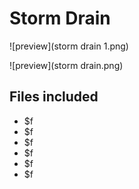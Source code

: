 ﻿# Storm Drain

![preview](storm drain 1.png)

![preview](storm drain.png)

## Files included

- $f
- $f
- $f
- $f
- $f
- $f

